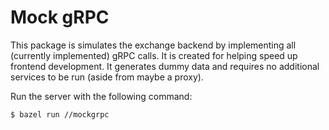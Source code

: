 # Mock gRPC

This package is simulates the exchange backend by implementing all (currently implemented) gRPC calls.
It is created for helping speed up frontend development.
It generates dummy data and requires no additional services to be run (aside from maybe a proxy).

Run the server with the following command:

    $ bazel run //mockgrpc
